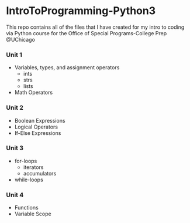 # IntroToProgramming-Python3
This repo contains all of the files that I have created for my intro to coding via Python course for the Office of Special Programs-College Prep @UChicago



### Unit 1

- Variables, types, and assignment operators
  - ints
  - strs 
  - lists 
- Math Operators



### Unit 2

* Boolean Expressions 
* Logical Operators
* If-Else Expressions



### Unit 3

* for-loops
  * iterators
  * accumulators 
* while-loops



### Unit 4

* Functions
* Variable Scope 
